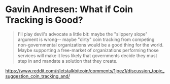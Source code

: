 # Gavin Andresen: What if Coin Tracking is Good?

> I'll play devil's advocate a little bit: maybe the "slippery slope" argument is wrong-- maybe "dirty" coin tracking from competing non-governmental organizations would be a good thing for the world. Maybe supporting a free-market of organizations performing those services will make it less likely that governments decide they must step in and mandate a solution that they create.

https://www.reddit.com/r/letstalkbitcoin/comments/1jpez1/discussion_topic_suggestion_coin_tracking_and/
